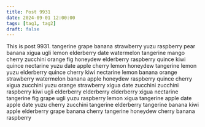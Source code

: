 ```yaml
---
title: Post 9931
date: 2024-09-01 12:00:00
tags: [tag1, tag2]
draft: false
---
```

This is post 9931.
tangerine
grape
banana
strawberry
yuzu
raspberry
pear
banana
xigua
ugli
lemon
elderberry
date
watermelon
tangerine
mango
cherry
zucchini
orange
fig
honeydew
elderberry
raspberry
quince
kiwi
quince
nectarine
yuzu
date
apple
cherry
lemon
honeydew
tangerine
lemon
yuzu
elderberry
quince
cherry
kiwi
nectarine
lemon
banana
orange
strawberry
watermelon
banana
apple
honeydew
raspberry
quince
cherry
xigua
zucchini
yuzu
orange
strawberry
xigua
date
zucchini
zucchini
raspberry
kiwi
ugli
elderberry
elderberry
elderberry
xigua
nectarine
tangerine
fig
grape
ugli
yuzu
raspberry
lemon
xigua
tangerine
apple
date
apple
date
yuzu
cherry
zucchini
tangerine
elderberry
tangerine
banana
kiwi
apple
elderberry
grape
banana
cherry
tangerine
honeydew
cherry
banana
raspberry
